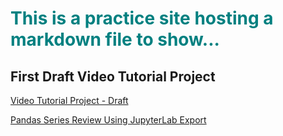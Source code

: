 # <font color="teal">This is a practice site hosting a markdown file to show...</font>

## First Draft Video Tutorial Project

[Video Tutorial Project - Draft](https://fj-zillow-org.github.io/how_to_video)

[Pandas Series Review Using JupyterLab Export](https://fj-zillow-org.github.io/pandas_series_review/pandas_series_review)

